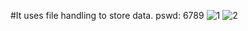 #It uses file handling to store data.
pswd: 6789
![1](https://user-images.githubusercontent.com/34623568/120888010-b3e8f880-c613-11eb-9041-269b3d242dcb.png)
![2](https://user-images.githubusercontent.com/34623568/120888014-b64b5280-c613-11eb-8b5a-73c088b734cd.png)

